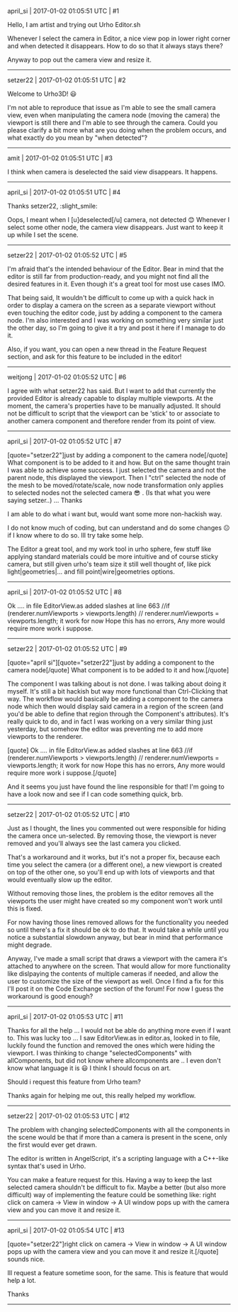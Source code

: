 april_si | 2017-01-02 01:05:51 UTC | #1

Hello, I am artist and trying out Urho Editor.sh

Whenever I select the camera in Editor, a nice view pop in lower right corner and when detected it disappears.
How to do so that it always stays there?

Anyway to pop out the camera view and resize it.

-------------------------

setzer22 | 2017-01-02 01:05:51 UTC | #2

Welcome to Urho3D!  :smiley: 

I'm not able to reproduce that issue as I'm able to see the small camera view, even when manipulating the camera node (moving the camera) the viewport is still there and I'm able to see through the camera. Could you please clarify a bit more what are you doing when the problem occurs, and what exactly do you mean by "when detected"?

-------------------------

amit | 2017-01-02 01:05:51 UTC | #3

I think when camera is deselected the said view disappears. It happens.

-------------------------

april_si | 2017-01-02 01:05:51 UTC | #4

Thanks setzer22, :slight_smile: 

Oops, I meant when I [u]deselected[/u] camera, not detected :blush: 
Whenever I select some other node, the camera view disappears. Just want to keep it up while I set the scene.

-------------------------

setzer22 | 2017-01-02 01:05:52 UTC | #5

I'm afraid that's the intended behaviour of the Editor. Bear in mind that the editor is still far from production-ready, and you might not find all the desired features in it. Even though it's a great tool for most use cases IMO.

That being said, It wouldn't be difficult to come up with a quick hack in order to display a camera on the screen as a separate viewport without even touching the editor code, just by adding a component to the camera node. I'm also interested and I was working on something very similar just the other day, so I'm going to give it a try and post it here if I manage to do it.

Also, if you want, you can open a new thread in the Feature Request section, and ask for this feature to be included in the editor!

-------------------------

weitjong | 2017-01-02 01:05:52 UTC | #6

I agree with what setzer22 has said. But I want to add that currently the provided Editor is already capable to display multiple viewports. At the moment, the camera's properties have to be manually adjusted. It should not be difficult to script that the viewport can be 'stick' to or associate to another camera component and therefore render from its point of view.

-------------------------

april_si | 2017-01-02 01:05:52 UTC | #7

[quote="setzer22"]just by adding a component to the camera node[/quote]
What component is to be added to it and how.
But on the same thought train I was able to achieve some success. I just selected the camera and not the parent node, this displayed the viewport.
Then I "ctrl" selected the node of the mesh to be moved/rotate/scale, now node transformation only applies to selected nodes not the selected camera  :sunglasses: .
(Is that what you were saying setzer..)
... Thanks

I am able to do what i want but, would want some more non-hackish way.

I do not know much of coding, but can understand and do some changes  :neutral_face:  if I know where to do so. Ill try take some help.

The Editor a great tool, and my work tool in urho sphere, few stuff like applying standard materials could be more intuitive and of course sticky camera, but still given urho's team size it still well thought of, like pick light|geometries|... and fill point|wire|geometries options.

-------------------------

april_si | 2017-01-02 01:05:52 UTC | #8

Ok ....
in file EditorView.as added slashes at line 663
        //if (renderer.numViewports > viewports.length)
        //    renderer.numViewports = viewports.length;
it work for now
Hope this has no errors,
Any more would require more work i suppose.

-------------------------

setzer22 | 2017-01-02 01:05:52 UTC | #9

[quote="april si"][quote="setzer22"]just by adding a component to the camera node[/quote]
What component is to be added to it and how.[/quote]

The component I was talking about is not done. I was talking about doing it myself. It's still a bit hackish but way more functional than Ctrl-Clicking that way. The workflow would basically be adding a component to the camera node which then would display said camera in a region of the screen (and you'd be able to define that region through the Component's attributes). It's really quick to do, and in fact I was working on a very similar thing just yesterday, but somehow the editor was preventing me to add more viewports to the renderer.

[quote]
Ok ....
in file EditorView.as added slashes at line 663
//if (renderer.numViewports > viewports.length)
// renderer.numViewports = viewports.length;
it work for now
Hope this has no errors,
Any more would require more work i suppose.[/quote]

And it seems you just have found the line responsible for that! I'm going to have a look now and see if I can code something quick, brb.

-------------------------

setzer22 | 2017-01-02 01:05:52 UTC | #10

Just as I thought, the lines you commented out were responsible for hiding the camera once un-selected. By removing those, the viewport is never removed and you'll always see the last camera you clicked. 

That's a workaround and it works, but it's not a proper fix, because each time you select the camera (or a different one), a new viewport is created on top of the other one, so you'll end up with lots of viewports and that would eventually slow up the editor. 

Without removing those lines, the problem is the editor removes all the viewports the user might have created so my component won't work until this is fixed. 

For now having those lines removed allows for the functionality you needed so until there's a fix it should be ok to do that. It would take a while until you notice a substantial slowdown anyway, but bear in mind that performance might degrade.

Anyway, I've made a small script that draws a viewport with the camera it's attached to anywhere on the screen. That would allow for more functionality like dislpaying the contents of multiple cameras if needed, and allow the user to customize the size of the viewport as well. Once I find a fix for this I'll post it on the Code Exchange section of the forum! For now I guess the workaround is good enough?

-------------------------

april_si | 2017-01-02 01:05:53 UTC | #11

Thanks for all the help ...
I would not be able do anything more even if I want to.
This was lucky too ... I saw EditorView.as in editor.as, looked in to file, luckily found the function and removed the ones which were hiding the viewport.
I was thinking to change "selectedComponents" with allComponents, but did not know where allcomponents are .. I even don't know what language it is  :smiley: 
I think I should focus on art.

Should i request this feature from Urho team?

Thanks again for helping me out, this really helped my workflow.

-------------------------

setzer22 | 2017-01-02 01:05:53 UTC | #12

The problem with changing selectedComponents with all the components in the scene would be that if more than a camera is present in the scene, only the first would ever get drawn.

The editor is written in AngelScript, it's a scripting language with a C++-like syntax that's used in Urho.

You can make a feature request for this. Having a way to keep the last selected camera shouldn't be difficult to fix. Maybe a better (but also more difficult) way of implementing the feature could be something like: 
right click on camera -> View in window -> A UI window pops up with the camera view and you can move it and resize it.

-------------------------

april_si | 2017-01-02 01:05:54 UTC | #13

[quote="setzer22"]right click on camera -> View in window -> A UI window pops up with the camera view and you can move it and resize it.[/quote]
sounds nice.

Ill request a feature sometime soon, for the same. This is feature that would help a lot.

Thanks

-------------------------

